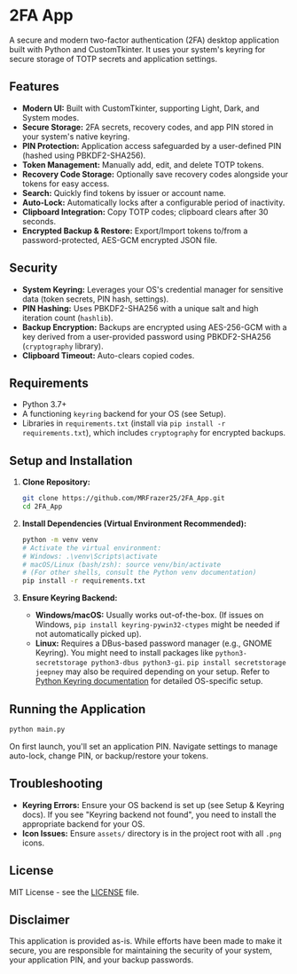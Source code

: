 # 2FA App

A secure and modern two-factor authentication (2FA) desktop application built with Python and CustomTkinter. It uses your system's keyring for secure storage of TOTP secrets and application settings.

## Features

*   **Modern UI:** Built with CustomTkinter, supporting Light, Dark, and System modes.
*   **Secure Storage:** 2FA secrets, recovery codes, and app PIN stored in your system's native keyring.
*   **PIN Protection:** Application access safeguarded by a user-defined PIN (hashed using PBKDF2-SHA256).
*   **Token Management:** Manually add, edit, and delete TOTP tokens.
*   **Recovery Code Storage:** Optionally save recovery codes alongside your tokens for easy access.
*   **Search:** Quickly find tokens by issuer or account name.
*   **Auto-Lock:** Automatically locks after a configurable period of inactivity.
*   **Clipboard Integration:** Copy TOTP codes; clipboard clears after 30 seconds.
*   **Encrypted Backup & Restore:** Export/Import tokens to/from a password-protected, AES-GCM encrypted JSON file.

## Security

*   **System Keyring:** Leverages your OS's credential manager for sensitive data (token secrets, PIN hash, settings).
*   **PIN Hashing:** Uses PBKDF2-SHA256 with a unique salt and high iteration count (`hashlib`).
*   **Backup Encryption:** Backups are encrypted using AES-256-GCM with a key derived from a user-provided password using PBKDF2-SHA256 (`cryptography` library).
*   **Clipboard Timeout:** Auto-clears copied codes.

## Requirements

*   Python 3.7+
*   A functioning `keyring` backend for your OS (see Setup).
*   Libraries in `requirements.txt` (install via `pip install -r requirements.txt`), which includes `cryptography` for encrypted backups.

## Setup and Installation

1.  **Clone Repository:**
    ```bash
    git clone https://github.com/MRFrazer25/2FA_App.git
    cd 2FA_App
    ```

2.  **Install Dependencies (Virtual Environment Recommended):**
    ```bash
    python -m venv venv
    # Activate the virtual environment:
    # Windows: .\venv\Scripts\activate
    # macOS/Linux (bash/zsh): source venv/bin/activate
    # (For other shells, consult the Python venv documentation)
    pip install -r requirements.txt
    ```

3.  **Ensure Keyring Backend:**
    *   **Windows/macOS:** Usually works out-of-the-box. (If issues on Windows, `pip install keyring-pywin32-ctypes` might be needed if not automatically picked up).
    *   **Linux:** Requires a DBus-based password manager (e.g., GNOME Keyring). You might need to install packages like `python3-secretstorage python3-dbus python3-gi`. `pip install secretstorage jeepney` may also be required depending on your setup.
    Refer to [Python Keyring documentation](https://keyring.readthedocs.io/) for detailed OS-specific setup.

## Running the Application

```bash
python main.py
```
On first launch, you'll set an application PIN. Navigate settings to manage auto-lock, change PIN, or backup/restore your tokens.

## Troubleshooting

*   **Keyring Errors:** Ensure your OS backend is set up (see Setup & Keyring docs). If you see "Keyring backend not found", you need to install the appropriate backend for your OS.
*   **Icon Issues:** Ensure `assets/` directory is in the project root with all `.png` icons.

## License

MIT License - see the [LICENSE](LICENSE) file.

## Disclaimer
This application is provided as-is. While efforts have been made to make it secure, you are responsible for maintaining the security of your system, your application PIN, and your backup passwords. 